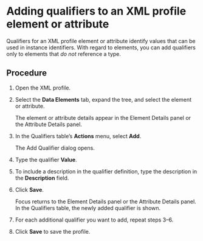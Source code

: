 # Adding qualifiers to an XML profile element or attribute

<head>
  <meta name="guidename" content="Integration"/>
  <meta name="context" content="GUID-7ed812da-1f1f-4f4a-84f2-2b0df4930854"/>
</head>


Qualifiers for an XML profile element or attribute identify values that can be used in instance identifiers. With regard to elements, you can add qualifiers only to elements that *do not* reference a type.

## Procedure

1.  Open the XML profile.

2.  Select the **Data Elements** tab, expand the tree, and select the element or attribute.

    The element or attribute details appear in the Element Details panel or the Attribute Details panel.

3.  In the Qualifiers table’s **Actions** menu, select **Add**.

    The Add Qualifier dialog opens.

4.  Type the qualifier **Value**.

5.  To include a description in the qualifier definition, type the description in the **Description** field.

6.  Click **Save**.

    Focus returns to the Element Details panel or the Attribute Details panel. In the Qualifiers table, the newly added qualifier is shown.

7.  For each additional qualifier you want to add, repeat steps 3–6.

8.  Click **Save** to save the profile.